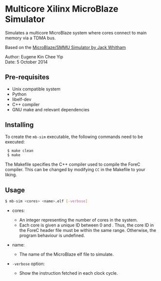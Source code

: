 # Multicore Xilinx MicroBlaze Simulator

Simulates a multicore MicroBlaze system where
cores connect to main memory via a TDMA bus.

Based on the [MicroBlaze/SMMU Simulator by Jack Whitham](http://www.jwhitham.org.uk/c/smmu.html)

Author: Eugene Kin Chee Yip   
Date: 5 October 2014   


## Pre-requisites
* Unix compatible system
* Python
* libelf-dev
* C++ compiler
* GNU make and relevant dependencies


## Installing
To create the `mb-sim` executable, the following commands need to be executed:
```bash
 $ make clean
 $ make
```

The Makefile specifies the C++ compiler used to compile the ForeC compiler.
This can be changed by modifying `CC` in the Makefile to your liking.


## Usage
```bash
$ mb-sim <cores> <name>.elf [-verbose]
```

* cores:
  * An integer representing the number of cores in the system.
  * Each core is given a unique ID between 0 and <cores>. Thus,
    the core ID in the ForeC header file must be within the same
    range. Otherwise, the program behaviour is undefined.

* name:
  * The name of the MicroBlaze elf file to simulate.

* `-verbose` option:
  * Show the instruction fetched in each clock cycle.

